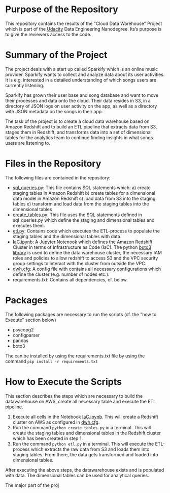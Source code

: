 # Purpose of the Repository

This repository contains the results of the "Cloud Data Warehouse" Project which is part of the [Udacity](https://www.udacity.com/) Data Engineering Nanodegree. Its’s purpose is to give the reviewers access to the code. 

# Summary of the Project
The project deals with a start up called Sparkify which is an online music provider. Sparkify wants to collect and analyze data about its user activities. It is e.g. interested in a detailed understanding of which songs users are currently listening. 

Sparkify has grown their user base and song database and want to move their processes and data onto the cloud. Their data resides in S3, in a directory of JSON logs on user activity on the app, as well as a directory with JSON metadata on the songs in their app.

The task of the project is to create a cloud data warehouse based on Amazon Redshift and to build an ETL pipeline that extracts data from S3, stages them in Redshift, and transforms data into a set of dimensional tables for the analytics team to continue finding insights in what songs users are listening to.

# Files in the Repository
The following files are contained in the repository:

 - [sql_queries.py](https://github.com/chrisk2b/Cloud-Datawarehouse/blob/master/sql_queries.py): This file contains SQL statements which:
 a) create staging tables in Amazon Redshift
 b) create tables for a dimensional data model in Amazon Redshift
 c) load data from S3 into the staging tables
 e) transform and load data from the staging tables into the dimensional tables
 - [create_tables.py](https://github.com/chrisk2b/Cloud-Datawarehouse/blob/master/create_tables.py): This file uses the SQL statements defined in sql_queries.py which define the staging and dimensional tables and executes them. 
 - [etl.py](https://github.com/chrisk2b/Cloud-Datawarehouse/blob/master/etl.py): Contains code which executes the ETL-process to populate the staging tables and the dimensional tables with data.
 - [IaC.ipynb](https://github.com/chrisk2b/Cloud-Datawarehouse/blob/master/IaC.ipynb): A Jupyter Notenook which defines the Amazon Redshift Cluster in terms of Infrastructure as Code (IaC). The python [boto3 library](https://boto3.amazonaws.com/v1/documentation/api/latest/index.html?id=docs_gateway)  is used to define the data warehouse cluster, the necessary IAM roles and policies to allow redshift to access S3 and the VPC security group settings to interact with the cluster from outside the VPC.
 - [dwh.cfg](https://github.com/chrisk2b/Cloud-Datawarehouse/blob/master/dwh.cfg): A config file with contains all necessary configurations which define the cluster (e.g. number of nodes etc.).
 - requirements.txt: Contains all dependencies, cf. below.
# Packages
The following packages are necessary to run the scripts (cf. the "how to Execute" section below)

 - psycopg2
 - configparser
 - pandas
 - boto3
 
The can be installed by using the requirements.txt file by using the command `pip install -r requirements.txt`

# How to Execute the Scripts
This section describes the steps which are necessary to build the datawarehouse on AWS, create all necessary table and execute the ETL pipeline.

 1. Execute all cells in the Notebook [IaC.ipynb](https://github.com/chrisk2b/Cloud-Datawarehouse/blob/master/IaC.ipynb). This will create a Redshift cluster on AWS as configured in [dwh.cfg](https://github.com/chrisk2b/Cloud-Datawarehouse/blob/master/dwh.cfg). 
 2. Run the command `python create_tables.py` in a terminal. This will create the staging tables and dimensional tables in the Redshift cluster which has been created in step 1.
 3. Run the command `python etl.py` in a terminal. This will execute the ETL-process which extracts the raw data from S3 and loads them into staging tables. From there, the data gets transformed and loaded into dimensional tables.  
 
 After executing the above steps, the datawarehouse exists and is populated with data. The dimensional tables can be used for analytical queries.

 

	 


 

The major part of the proj
